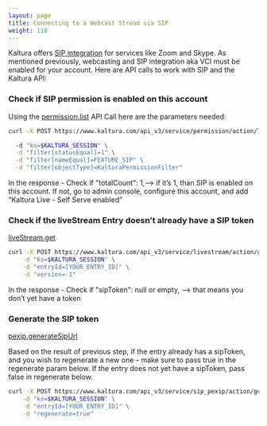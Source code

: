 ```yaml
---
layout: page
title: Connecting to a Webcast Stream via SIP
weight: 110
---
```


Kaltura offers [SIP integration](https://knowledge.kaltura.com/help/kaltura-video-conference-integration-v1#activatevcikmsusers) for services like Zoom and Skype. As mentioned previously, webcasting and SIP integration aka VCI must be enabled for your account. Here are API calls to work with SIP and the Kaltura API:

### Check if SIP permission is enabled on this account

Using the [permission.list](https://developer.kaltura.com/console/service/permission/action/list) API Call here are the parameters needed:

```bash
curl -X POST https://www.kaltura.com/api_v3/service/permission/action/list \

  -d "ks=$KALTURA_SESSION" \
  -d "filter[statusEqual]=1" \
  -d "filter[nameEqual]=FEATURE_SIP" \
  -d "filter[objectType]=KalturaPermissionFilter"
```

In the response - Check if "totalCount": 1,--> if it’s 1, than SIP is enabled on this account. If not, go to admin console, configure this account, and add “Kaltura Live - Self Serve enabled”

### Check if the liveStream Entry doesn’t already have a SIP token

[liveStream.get](https://developer.kaltura.com/console/service/liveStream/action/get) 

```bash
curl -X POST https://www.kaltura.com/api_v3/service/livestream/action/get \
    -d "ks=$KALTURA_SESSION" \
    -d "entryId=[YOUR_ENTRY_ID]" \
    -d "version=-1"
```

In the response - Check if "sipToken": null or empty, --> that means you don’t yet have a token

### Generate the SIP token

[pexip.generateSipUrl](https://developer.kaltura.com/console/service/pexip/action/generateSipUrl)  

Based on the result of previous step, if the entry already has a sipToken, and you wish to regenerate a new one – make sure to pass true in the regenerate param below. If the entry does not yet have a sipToken, pass false in regenerate below.

```bash
curl -X POST https://www.kaltura.com/api_v3/service/sip_pexip/action/generateSipUrl \
    -d "ks=$KALTURA_SESSION" \
    -d "entryId=[YOUR_ENTRY_ID]" \
    -d "regenerate=true"
```
